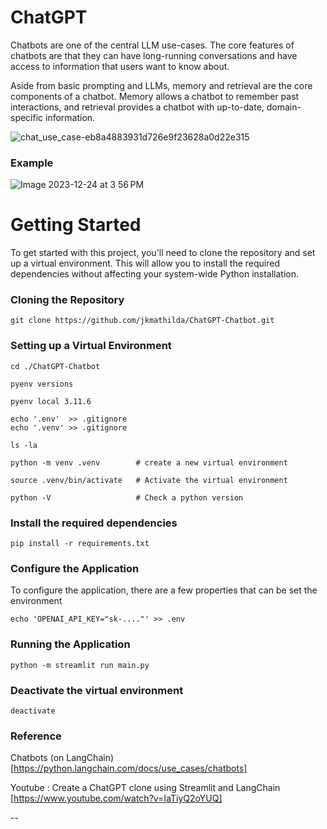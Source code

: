 # ChatGPT

Chatbots are one of the central LLM use-cases. The core features of chatbots are that they can have long-running conversations and have access to information that users want to know about.

Aside from basic prompting and LLMs, memory and retrieval are the core components of a chatbot. Memory allows a chatbot to remember past interactions, and retrieval provides a chatbot with up-to-date, domain-specific information.

![chat_use_case-eb8a4883931d726e9f23628a0d22e315](https://github.com/jkmathilda/ChatGPT-Chatbot/assets/142202145/9cf8af68-1851-410d-bae3-167039dbf35b)

### Example

![Image 2023-12-24 at 3 56 PM](https://github.com/jkmathilda/ChatGPT-Chatbot/assets/142202145/2832e61d-469e-4cbf-8f45-cd6bcbbe2fc4)

# Getting Started

To get started with this project, you'll need to clone the repository and set up a virtual environment. This will allow you to install the required dependencies without affecting your system-wide Python installation.

### Cloning the Repository

    git clone https://github.com/jkmathilda/ChatGPT-Chatbot.git

### Setting up a Virtual Environment

    cd ./ChatGPT-Chatbot

    pyenv versions

    pyenv local 3.11.6

    echo '.env'  >> .gitignore
    echo '.venv' >> .gitignore

    ls -la

    python -m venv .venv        # create a new virtual environment

    source .venv/bin/activate   # Activate the virtual environment

    python -V                   # Check a python version

### Install the required dependencies

    pip install -r requirements.txt

### Configure the Application

To configure the application, there are a few properties that can be set the environment

    echo 'OPENAI_API_KEY="sk-...."' >> .env

### Running the Application

    python -m streamlit run main.py

### Deactivate the virtual environment

    deactivate

### Reference

Chatbots (on LangChain)
[https://python.langchain.com/docs/use_cases/chatbots]

Youtube : Create a ChatGPT clone using Streamlit and LangChain
[https://www.youtube.com/watch?v=IaTiyQ2oYUQ]

--
